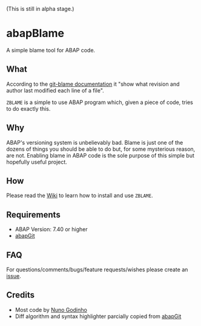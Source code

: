 (This is still in alpha stage.)

# abapBlame

A simple blame tool for ABAP code.

## What

According to the [git-blame documentation](https://www.git-scm.com/docs/git-blame) it "show what revision and author last modified each line of a file".

`ZBLAME` is a simple to use ABAP program which, given a piece of code, tries to do exactly this.

## Why

ABAP's versioning system is unbelievably bad. Blame is just one of the dozens of things you should be able to do but, for some mysterious reason, are not. Enabling blame in ABAP code is the sole purpose of this simple but hopefully useful project.

## How

Please read the [Wiki](https://github.com/abapinho/abapBlame/wiki) to learn how to install and use `ZBLAME`.

## Requirements

* ABAP Version: 7.40 or higher
* [abapGit](https://abapgit.org)

## FAQ

For questions/comments/bugs/feature requests/wishes please create an [issue](https://github.com/abapinho/abapblame/issues).

## Credits

* Most code by [Nuno Godinho](https://github.com/orgs/abapinho/people/nununo)
* Diff algorithm and syntax highlighter parcially copied from [abapGit](http://abapgit.org/)
